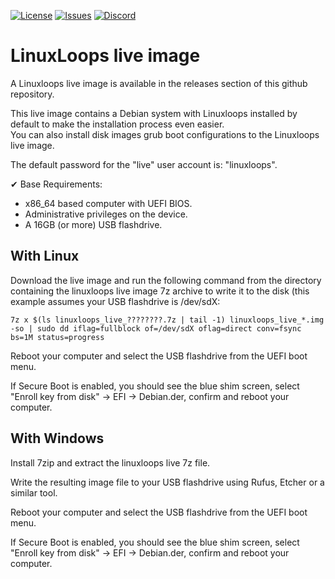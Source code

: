 <div id="top"></div>

<!-- Shields/Logos -->
[![License][license-shield]][license-url]
[![Issues][issues-shield]][issues-url]
[![Discord][discord-shield]][discord-url]
  
# LinuxLoops live image

A Linuxloops live image is available in the releases section of this github repository.  

This live image contains a Debian system with Linuxloops installed by default to make the installation process even easier.  
You can also install disk images grub boot configurations to the Linuxloops live image.  

The default password for the "live" user account is: "linuxloops".  

✔ Base Requirements:  
- x86_64 based computer with UEFI BIOS.  
- Administrative privileges on the device.  
- A 16GB (or more) USB flashdrive.  


## With Linux

Download the live image and run the following command from the directory containing the linuxloops live image 7z archive to write it to the disk (this example assumes your USB flashdrive is /dev/sdX:  

`7z x $(ls linuxloops_live_????????.7z | tail -1) linuxloops_live_*.img -so | sudo dd iflag=fullblock of=/dev/sdX oflag=direct conv=fsync bs=1M status=progress`  

Reboot your computer and select the USB flashdrive from the UEFI boot menu.  

If Secure Boot is enabled, you should see the blue shim screen, select "Enroll key from disk" -> EFI -> Debian.der, confirm and reboot your computer.  

## With Windows

Install 7zip and extract the linuxloops live 7z file.  

Write the resulting image file to your USB flashdrive using Rufus, Etcher or a similar tool.  

Reboot your computer and select the USB flashdrive from the UEFI boot menu.  

If Secure Boot is enabled, you should see the blue shim screen, select "Enroll key from disk" -> EFI -> Debian.der, confirm and reboot your computer.  


<!-- Reference Links -->
<!-- Badges -->
[license-shield]: https://img.shields.io/github/license/sebanc/linuxloops?label=License&logo=Github&style=flat-square
[license-url]: ./LICENSE
[issues-shield]: https://img.shields.io/github/issues/sebanc/linuxloops?label=Issues&logo=Github&style=flat-square
[issues-url]: https://github.com/sebanc/linuxloops/issues
[discord-shield]: https://img.shields.io/badge/Discord-Join-7289da?style=flat-square&logo=discord&logoColor=%23FFFFFF
[discord-url]: https://discord.gg/x2EgK2M

